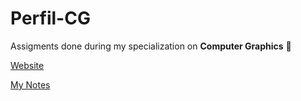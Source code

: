# Perfil-CG
Assigments done during my specialization on **Computer Graphics** 👾

[Website](https://uce-cg.di.uminho.pt/)

[My Notes](https://wide-joke-855.notion.site/Computa-o-Gr-fica-MEI-ddc429380c654a6dbb7897194b0542c1)
